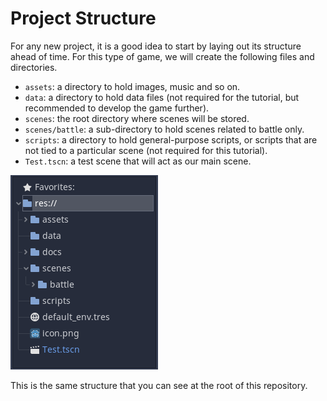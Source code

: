 # Project Structure

For any new project, it is a good idea to start by laying out its structure ahead of time.
For this type of game, we will create the following files and directories.

- `assets`: a directory to hold images, music and so on.
- `data`: a directory to hold data files (not required for the tutorial, but recommended to develop the game further).
- `scenes`: the root directory where scenes will be stored.
- `scenes/battle`: a sub-directory to hold scenes related to battle only.
- `scripts`: a directory to hold general-purpose scripts, or scripts that are not tied to a particular scene (not required for this tutorial).
- `Test.tscn`: a test scene that will act as our main scene.

![Directory Structure](./step-1-dir-structure.PNG)

This is the same structure that you can see at the root of this repository.
